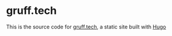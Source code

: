 # gruff.tech

This is the source code for [gruff.tech](https://gruff.tech), a static site built with [Hugo](https://gohugo.io/)
